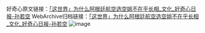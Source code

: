 好奇心原文链接：[「这世界」为什么阿根廷航空选空姐不在乎长相_文化_好奇心日报-孙若空](https://www.qdaily.com/articles/5558.html)
WebArchive归档链接：[「这世界」为什么阿根廷航空选空姐不在乎长相_文化_好奇心日报-孙若空](http://web.archive.org/web/20190623165032/https://www.qdaily.com/articles/5558.html)
![image](http://ww3.sinaimg.cn/large/007d5XDply1g3w8sl71ecj30u03bh4qp)